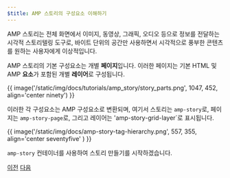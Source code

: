 ```yaml
---
$title: AMP 스토리의 구성요소 이해하기
---
```


AMP 스토리는 전체 화면에서 이미지, 동영상, 그래픽, 오디오 등으로 정보를 전달하는 시각적 스토리텔링 도구로, 바이트 단위의 공간만 사용하면서 시각적으로 풍부한 콘텐츠를 원하는 사용자에게 이상적입니다.  

AMP 스토리의 기본 구성요소는 개별 **페이지**입니다. 이러한 페이지는 기본 HTML 및 AMP **요소**가 포함된 개별 **레이어**로 구성됩니다.

{{ image('/static/img/docs/tutorials/amp_story/story_parts.png', 1047, 452, align='center ninety') }}

이러한 각 구성요소는 AMP 구성요소로 변환되며, 여기서 스토리는 `amp-story`로, 페이지는 `amp-story-page`로, 그리고 레이어는 'amp-story-grid-layer`로 표시됩니다.

{{ image('/static/img/docs/amp-story-tag-hierarchy.png', 557, 355, align='center seventyfive' ) }}

`amp-story` 컨테이너를 사용하여 스토리 만들기를 시작하겠습니다.

<div class="prev-next-buttons">
  <a class="button prev-button" href="{{g.doc('/content/docs/getting_started/visual_story/setting_up.md', locale=doc.locale).url.path}}"><span class="arrow-prev">이전</span></a>
  <a class="button next-button" href="{{g.doc('/content/docs/getting_started/visual_story/start_story.md', locale=doc.locale).url.path}}"><span class="arrow-next">다음</span></a>
</div>
